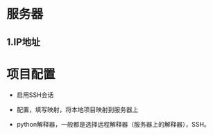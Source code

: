# 服务器

## 1.IP地址



# 项目配置

* 启用SSH会话

* 配置，填写映射，将本地项目映射到服务器上

* python解释器，一般都是选择远程解释器（服务器上的解释器），SSH。

  

